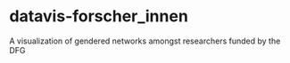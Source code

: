 # datavis-forscher_innen
A visualization of gendered networks amongst researchers funded by the DFG
